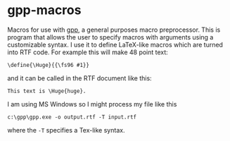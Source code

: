 gpp-macros
==========

Macros for use with [gpp](http://en.nothingisreal.com/wiki/GPP),
a general purposes macro preprocessor. This is program that
allows the user to specify macros with arguments using a customizable
syntax. I use it to define LaTeX-like macros which are turned into
RTF code. For example this will make 48 point text:

    \define{\Huge}{{\fs96 #1}}

and it can be called in the RTF document like this:

    This text is \Huge{huge}.

I am using MS Windows so I might process my file like this

    c:\gpp\gpp.exe -o output.rtf -T input.rtf

where the `-T` specifies a Tex-like syntax.
